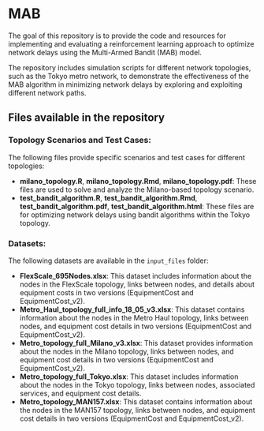 # MAB
The goal of this repository is to provide the code and resources for implementing and evaluating a reinforcement learning approach to optimize network delays using the Multi-Armed Bandit (MAB) model. 

The repository includes simulation scripts for different network topologies, such as the Tokyo metro network, to demonstrate the effectiveness of the MAB algorithm in minimizing network delays by exploring and exploiting different network paths.


## Files available in the repository
### Topology Scenarios and Test Cases:
The following files provide specific scenarios and test cases for different topologies:

- **milano_topology.R**, **milano_topology.Rmd**, **milano_topology.pdf**: These files are used to solve and analyze the Milano-based topology scenario.
- **test_bandit_algorithm.R**, **test_bandit_algorithm.Rmd**, **test_bandit_algorithm.pdf**, **test_bandit_algorithm.html**: These files are for optimizing network delays using bandit algorithms within the Tokyo topology.

### Datasets:
The following datasets are available in the `input_files` folder:

- **FlexScale_695Nodes.xlsx**: This dataset includes information about the nodes in the FlexScale topology, links between nodes, and details about equipment costs in two versions (EquipmentCost and EquipmentCost_v2).
- **Metro_Haul_topology_full_info_18_05_v3.xlsx**: This dataset contains information about the nodes in the Metro Haul topology, links between nodes, and equipment cost details in two versions (EquipmentCost and EquipmentCost_v2).
- **Metro_topology_full_Milano_v3.xlsx**: This dataset provides information about the nodes in the Milano topology, links between nodes, and equipment cost details in two versions (EquipmentCost and EquipmentCost_v2).
- **Metro_topology_full_Tokyo.xlsx**: This dataset includes information about the nodes in the Tokyo topology, links between nodes, associated services, and equipment cost details.
- **Metro_topology_MAN157.xlsx**: This dataset contains information about the nodes in the MAN157 topology, links between nodes, and equipment cost details in two versions (EquipmentCost and EquipmentCost_v2).
